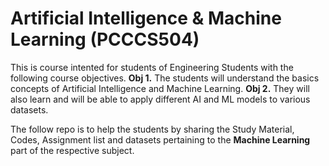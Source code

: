 # Artificial Intelligence & Machine Learning (PCCCS504)
This is course intented for students of Engineering Students with the following course objectives.
**Obj 1.** The students will understand the basics concepts of Artificial Intelligence and Machine Learning.
**Obj 2.** They will also learn and will be able to apply different AI and ML models to various datasets.

The follow repo is to help the students by sharing the Study Material, Codes, Assignment list and datasets pertaining to the **Machine Learning** part of the respective subject.
